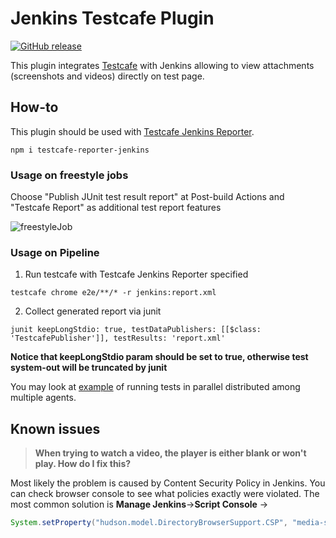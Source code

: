 # Jenkins Testcafe Plugin
[![GitHub release](https://img.shields.io/github/v/release/wentwrong/testcafe-jenkins-plugin?include_prereleases)](https://github.com/wentwrong/testcafe-jenkins-plugin/releases)

This plugin integrates <a href="https://devexpress.github.io/testcafe/">Testcafe</a> with Jenkins allowing to view attachments (screenshots and videos) directly on test page.

## How-to
This plugin should be used with [Testcafe Jenkins Reporter](https://github.com/wentwrong/testcafe-reporter-jenkins/).
```
npm i testcafe-reporter-jenkins
```
### Usage on freestyle jobs
Choose "Publish JUnit test result report" at Post-build Actions and "Testcafe Report" as additional test report features

![freestyleJob](https://user-images.githubusercontent.com/26363017/81811616-95f2b680-952d-11ea-8a84-cf555ae5fd50.png)

### Usage on Pipeline
1. Run testcafe with Testcafe Jenkins Reporter specified
```
testcafe chrome e2e/**/* -r jenkins:report.xml
```

2. Collect generated report via junit
```
junit keepLongStdio: true, testDataPublishers: [[$class: 'TestcafePublisher']], testResults: 'report.xml'
```

**Notice that keepLongStdio param should be set to true, otherwise test system-out will be truncated by junit**

You may look at [example](https://github.com/wentwrong/experiments-with-jenkins) of running tests in parallel distributed among multiple agents.

## Known issues
> **When trying to watch a video, the player is either blank or won't play. How do I fix this?**

Most likely the problem is caused by Content Security Policy in Jenkins. You can check browser console to see what policies exactly were violated. The most common solution is
**Manage Jenkins**→**Script Console** →
```java
System.setProperty("hudson.model.DirectoryBrowserSupport.CSP", "media-src 'self';")
```
